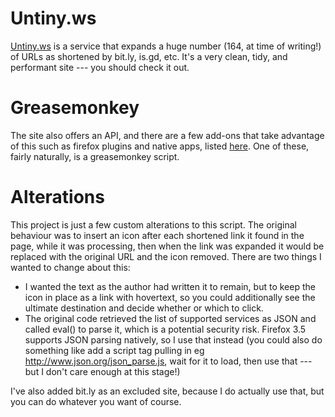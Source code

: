 Untiny.ws
=========

[Untiny.ws](http://untiny.ws) is a service that expands a huge number
(164, at time of writing!) of URLs as shortened by bit.ly, is.gd, etc.
It's a very clean, tidy, and performant site --- you should check it
out.

Greasemonkey
============

The site also offers an API, and there are a few add-ons that take
advantage of this such as firefox plugins and native apps, listed
[here](http://untiny.ws/extra/).  One of these, fairly naturally, is a
greasemonkey script.

Alterations
===========

This project is just a few custom alterations to this script.  The
original behaviour was to insert an icon after each shortened link it
found in the page, while it was processing, then when the link was
expanded it would be replaced with the original URL and the icon
removed.  There are two things I wanted to change about this:

* I wanted the text as the author had written it to remain, but to keep the icon in place as a link with hovertext, so you could additionally see the ultimate destination and decide whether or which to click.
* The original code retrieved the list of supported services as JSON and called eval() to parse it, which is a potential security risk. Firefox 3.5 supports JSON parsing natively, so I use that instead (you could also do something like add a script tag pulling in eg <http://www.json.org/json_parse.js>, wait for it to load, then use that --- but I don't care enough at this stage!)

I've also added bit.ly as an excluded site, because I do actually use
that, but you can do whatever you want of course.
